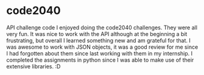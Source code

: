 code2040
========

API challenge code
I enjoyed doing the code2040 challenges. They were all very fun. It was nice to work with the API although at
the beginning a bit frustrating, but overall I learned something new and am grateful for that. I was awesome to work 
with JSON objects, it was a good review for me since I had forgotten about them since last working with them in my 
internship. I completed the assignments in python since I was able to make use of their extensive libraries. :D
